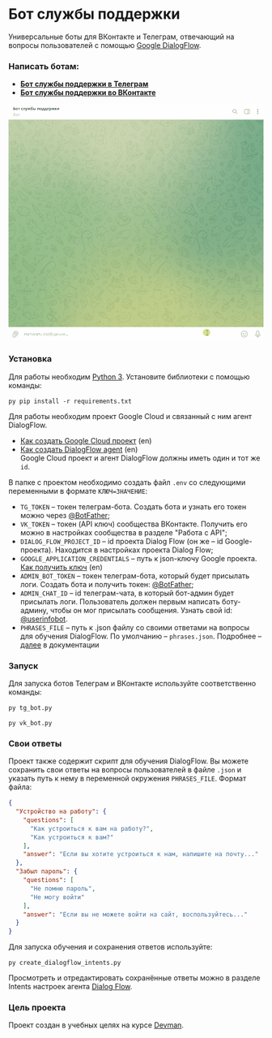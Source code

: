 # Бот службы поддержки
Универсальные боты для ВКонтакте и Телеграм, отвечающий на вопросы 
пользователей с помощью [Google DialogFlow](https://dialogflow.cloud.google.com/).
### Написать ботам:
- [**Бот службы поддержки в Телеграм**](https://t.me/good1234234bot)  
- [**Бот службы поддержки во ВКонтакте**](https://vk.me/public210417012)

![Пример работы](bot.gif) 
### Установка
Для работы необходим [Python 3](https://www.python.org/). Установите библиотеки с помощью команды:
```commandline
py pip install -r requirements.txt 
```
Для работы необходим проект Google Cloud и связанный с ним агент DialogFlow.  
- [Как создать Google Cloud проект](https://cloud.google.com/dialogflow/es/docs/quick/setup#project) (en)
- [Как создать DialogFlow agent](https://cloud.google.com/dialogflow/es/docs/quick/build-agent) (en)  
Google Cloud проект и агент DialogFlow должны иметь один и тот же `id`.  

В папке с проектом необходимо создать файл `.env` со следующими переменными в формате `КЛЮЧ=ЗНАЧЕНИЕ`:
- `TG_TOKEN` – токен телеграм-бота. Создать бота и узнать его токен можно через [@BotFather](https://t.me/botfather);
- `VK_TOKEN` – токен (API ключ) сообщества ВКонтакте. 
Получить его можно в настройках сообщества в разделе "Работа с API";
- `DIALOG_FLOW_PROJECT_ID` – id проекта Dialog Flow (он же – id Google-проекта). 
Находится в настройках проекта Dialog Flow;
- `GOOGLE_APPLICATION_CREDENTIALS` – путь к json-ключу Google проекта. 
[Как получить ключ](https://cloud.google.com/docs/authentication/client-libraries) (en)
- `ADMIN_BOT_TOKEN` – токен телеграм-бота, который будет присылать логи.
Создать бота и получить токен: [@BotFather](https://t.me/botfather);
- `ADMIN_CHAT_ID` – id телеграм-чата, в который бот-админ будет присылать логи. 
Пользователь должен первым написать боту-админу, чтобы он мог присылать сообщения.
Узнать свой id: [@userinfobot](https://t.me/userinfobot).
- `PHRASES_FILE` – путь к .json файлу со своими ответами на вопросы для обучения DialogFlow.
По умолчанию – `phrases.json`. Подробнее – [далее](https://github.com/AndrPerep/support-bot#свои-ответы) в документации

### Запуск
Для запуска ботов Телеграм и ВКонтакте используйте соответственно команды:
```commandline
py tg_bot.py
```
```commandline
py vk_bot.py
```
### Свои ответы
Проект также содержит скрипт для обучения DialogFlow. Вы можете сохранить свои ответы на вопросы пользователей 
в файле `.json` и указать путь к нему в переменной окружения `PHRASES_FILE`. Формат файла:
```json
{
  "Устройство на работу": {
    "questions": [
      "Как устроиться к вам на работу?",
      "Как устроиться к вам?"
    ],
    "answer": "Если вы хотите устроиться к нам, напишите на почту..."
  },
  "Забыл пароль": {
    "questions": [
      "Не помню пароль",
      "Не могу войти"
    ],
    "answer": "Если вы не можете войти на сайт, воспользуйтесь..."
  }
}
```
Для запуска обучения и сохранения ответов используйте:
```commandline
py create_dialogflow_intents.py
```
Просмотреть и отредактировать сохранённые ответы можно в разделе Intents настроек агента [Dialog Flow](https://dialogflow.cloud.google.com/).
### Цель проекта
Проект создан в учебных целях на курсе [Devman](https://dvmn.org/).
